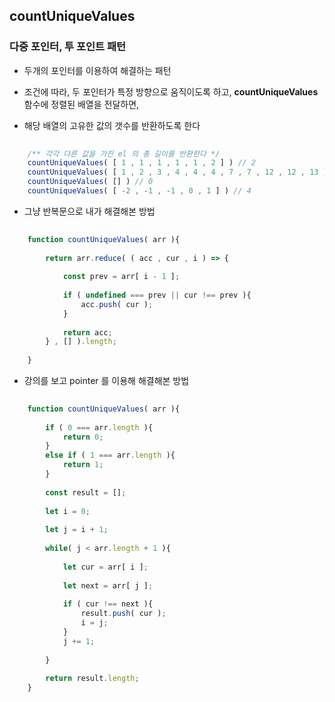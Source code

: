 ## countUniqueValues
### 다중 포인터, 투 포인트 패턴

- 두개의 포인터를 이용하여 해결하는 패턴


- 조건에 따라, 두 포인터가 특정 방향으로 움직이도록 하고, **countUniqueValues** 함수에 정렬된 배열을 전달하면,
- 해당 배열의 고유한 값의 갯수를 반환하도록 한다

````javascript
    
    /** 각각 다른 값을 가진 el 의 총 길이를 반환한다 */
    countUniqueValues( [ 1 , 1 , 1 , 1 , 1 , 2 ] ) // 2
    countUniqueValues( [ 1 , 2 , 3 , 4 , 4 , 4 , 7 , 7 , 12 , 12 , 13 ] ) // 7
    countUniqueValues( [] ) // 0
    countUniqueValues( [ -2 , -1 , -1 , 0 , 1 ] ) // 4

````

- 그냥 반복문으로 내가 해결해본 방법

````javascript
  
    function countUniqueValues( arr ){
    
        return arr.reduce( ( acc , cur , i ) => {
            
            const prev = arr[ i - 1 ];
            
            if ( undefined === prev || cur !== prev ){
                acc.push( cur );
            }
            
            return acc;
        } , [] ).length;
    
    }

````

- 강의를 보고 pointer 를 이용해 해결해본 방법

````javascript
  
    function countUniqueValues( arr ){
        
        if ( 0 === arr.length ){
            return 0;
        }
        else if ( 1 === arr.length ){
            return 1;
        }
        
        const result = [];
        
        let i = 0;
        
        let j = i + 1;
        
        while( j < arr.length + 1 ){
            
            let cur = arr[ i ];
            
            let next = arr[ j ];
            
            if ( cur !== next ){
                result.push( cur );
                i = j;
            }
            j += 1;
            
        }
        
        return result.length;
    }

````